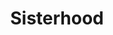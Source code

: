 --- 
title: "Sisterhood"
description:
price: "45.00"
category: 
images: 
    - /assets/img/Benzin.png
order: 525
---